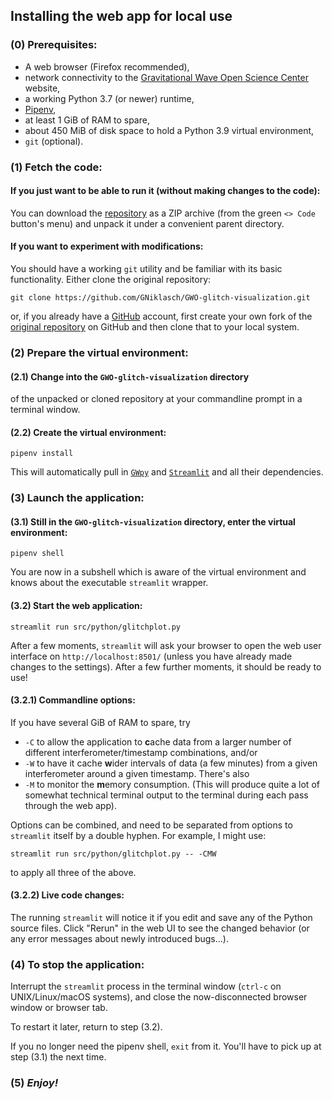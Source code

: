 ## Installing the web app for local use

### (0) Prerequisites:

- A web browser (Firefox recommended),
- network connectivity to the [Gravitational Wave Open Science Center](https://gwosc.org/) website,
- a working Python 3.7 (or newer) runtime,
- [Pipenv](https://pipenv.pypa.io/en/latest/),
- at least 1 GiB of RAM to spare,
- about 450 MiB of disk space to hold a Python 3.9 virtual environment,
- `git` (optional).

### (1) Fetch the code:

#### If you just want to be able to run it (without making changes to the code):

You can download the [repository](https://github.com/GNiklasch/GWO-glitch-visualization/) as a ZIP archive (from the green `<> Code` button's menu) and unpack it under a convenient parent directory.

#### If you want to experiment with modifications:

You should have a working `git` utility and be familiar with its basic functionality. Either clone the original repository:

```
git clone https://github.com/GNiklasch/GWO-glitch-visualization.git
```
or, if you already have a [GitHub](https://github.com/) account, first create your own fork of the [original repository](https://github.com/GNiklasch/GWO-glitch-visualization/) on GitHub and then clone that to your local system.

### (2) Prepare the virtual environment:

#### (2.1) Change into the `GWO-glitch-visualization` directory
of the unpacked or cloned repository at your commandline prompt in a terminal window.

#### (2.2) Create the virtual environment:
```
pipenv install
```
This will automatically pull in [`GWpy`](https://gwpy.github.io) and [`Streamlit`](https://streamlit.io) and all their dependencies.

### (3) Launch the application:

#### (3.1) Still in the `GWO-glitch-visualization` directory, enter the virtual environment:
```
pipenv shell
```
You are now in a subshell which is aware of the virtual environment and knows about the executable `streamlit` wrapper.

#### (3.2) Start the web application:

```
streamlit run src/python/glitchplot.py
```
After a few moments, `streamlit` will ask your browser to open the web user interface on `http://localhost:8501/` (unless you have already made changes to the settings). After a few further moments, it should be ready to use!

#### (3.2.1) Commandline options:

If you have several GiB of RAM to spare, try
- `-C` to allow the application to **c**ache data from a larger number of different interferometer/timestamp combinations, and/or
- `-W` to have it cache **w**ider intervals of data (a few minutes) from a given interferometer around a given timestamp. There's also
- `-M` to monitor the **m**emory consumption. (This will produce quite a lot of somewhat technical terminal output to the terminal during each pass through the web app).

Options can be combined, and need to be separated from options to `streamlit` itself by a double hyphen. For example, I might use:
```
streamlit run src/python/glitchplot.py -- -CMW
```
to apply all three of the above.

#### (3.2.2) Live code changes:

The running `streamlit` will notice it if you edit and save any of the Python source files. Click "Rerun" in the web UI to see the changed behavior (or any error messages about newly introduced bugs...).

### (4) To stop the application:
Interrupt the `streamlit` process in the terminal window (`ctrl-c` on UNIX/Linux/macOS systems), and close the now-disconnected browser window or browser tab.

To restart it later, return to step (3.2).

If you no longer need the pipenv shell, `exit` from it. You'll have to pick up at step (3.1) the next time.

### (5) *Enjoy!*
